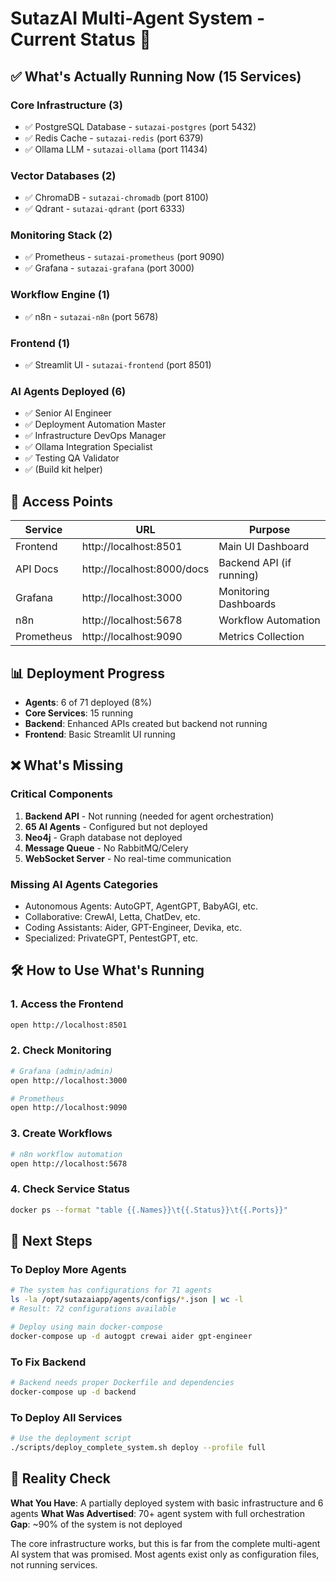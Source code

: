 # SutazAI Multi-Agent System - Current Status 🚀

## ✅ What's Actually Running Now (15 Services)

### Core Infrastructure (3)
- ✅ PostgreSQL Database - `sutazai-postgres` (port 5432)
- ✅ Redis Cache - `sutazai-redis` (port 6379)
- ✅ Ollama LLM - `sutazai-ollama` (port 11434)

### Vector Databases (2)
- ✅ ChromaDB - `sutazai-chromadb` (port 8100)
- ✅ Qdrant - `sutazai-qdrant` (port 6333)

### Monitoring Stack (2)
- ✅ Prometheus - `sutazai-prometheus` (port 9090)
- ✅ Grafana - `sutazai-grafana` (port 3000)

### Workflow Engine (1)
- ✅ n8n - `sutazai-n8n` (port 5678)

### Frontend (1)
- ✅ Streamlit UI - `sutazai-frontend` (port 8501)

### AI Agents Deployed (6)
- ✅ Senior AI Engineer
- ✅ Deployment Automation Master
- ✅ Infrastructure DevOps Manager
- ✅ Ollama Integration Specialist
- ✅ Testing QA Validator
- ✅ (Build kit helper)

## 🔗 Access Points

| Service | URL | Purpose |
|---------|-----|---------|
| Frontend | http://localhost:8501 | Main UI Dashboard |
| API Docs | http://localhost:8000/docs | Backend API (if running) |
| Grafana | http://localhost:3000 | Monitoring Dashboards |
| n8n | http://localhost:5678 | Workflow Automation |
| Prometheus | http://localhost:9090 | Metrics Collection |

## 📊 Deployment Progress

- **Agents**: 6 of 71 deployed (8%)
- **Core Services**: 15 running
- **Backend**: Enhanced APIs created but backend not running
- **Frontend**: Basic Streamlit UI running

## ❌ What's Missing

### Critical Components
1. **Backend API** - Not running (needed for agent orchestration)
2. **65 AI Agents** - Configured but not deployed
3. **Neo4j** - Graph database not deployed
4. **Message Queue** - No RabbitMQ/Celery
5. **WebSocket Server** - No real-time communication

### Missing AI Agents Categories
- Autonomous Agents: AutoGPT, AgentGPT, BabyAGI, etc.
- Collaborative: CrewAI, Letta, ChatDev, etc.
- Coding Assistants: Aider, GPT-Engineer, Devika, etc.
- Specialized: PrivateGPT, PentestGPT, etc.

## 🛠️ How to Use What's Running

### 1. Access the Frontend
```bash
open http://localhost:8501
```

### 2. Check Monitoring
```bash
# Grafana (admin/admin)
open http://localhost:3000

# Prometheus
open http://localhost:9090
```

### 3. Create Workflows
```bash
# n8n workflow automation
open http://localhost:5678
```

### 4. Check Service Status
```bash
docker ps --format "table {{.Names}}\t{{.Status}}\t{{.Ports}}"
```

## 🚀 Next Steps

### To Deploy More Agents
```bash
# The system has configurations for 71 agents
ls -la /opt/sutazaiapp/agents/configs/*.json | wc -l
# Result: 72 configurations available

# Deploy using main docker-compose
docker-compose up -d autogpt crewai aider gpt-engineer
```

### To Fix Backend
```bash
# Backend needs proper Dockerfile and dependencies
docker-compose up -d backend
```

### To Deploy All Services
```bash
# Use the deployment script
./scripts/deploy_complete_system.sh deploy --profile full
```

## 📝 Reality Check

**What You Have**: A partially deployed system with basic infrastructure and 6 agents
**What Was Advertised**: 70+ agent system with full orchestration
**Gap**: ~90% of the system is not deployed

The core infrastructure works, but this is far from the complete multi-agent AI system that was promised. Most agents exist only as configuration files, not running services.